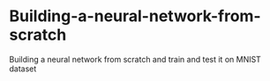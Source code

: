 # Building-a-neural-network-from-scratch
Building a neural network from scratch and train and test it on MNIST dataset
